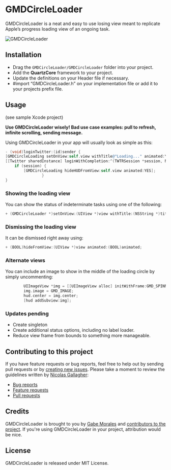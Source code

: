 # GMDCircleLoader
GMDCircleLoader is a neat and easy to use losing view meant to replicate Apple’s progress loading view of an ongoing task. 

![GMDCircleLoader](https://i.cloudup.com/dsZY_7xvAi.gif)

## Installation
* Drag the `GMDCircleLoader/GMDCircleLoader` folder into your project.
* Add the **QuartzCore** framework to your project.
* Update the definitions on your Header file if necessary.
* #import “GMDCircleLoader.h” on your implementation file or add it to your projects prefix file.

## Usage
(see sample Xcode project)

**Use GMDCircleLoader wisely! Bad use case examples: pull to refresh, infinite scrolling, sending message.**

Using GMDCircleLoader in your app will usually look as simple as this:
```objective-c
- (void)loginTwitter:(id)sender {
[GMDCircleLoading setOnView:self.view withTitle@"Loading..." animated:YES];
[[Twitter sharedInstance] loginWithCompletion:^(TWTRSession *session, NSError *error) {
    if (session) {
        [GMDCircleLoading hideHUDFromView:self.view animated:YES];
                }
}
```
### Showing the loading view
You can show the status of indeterminate tasks using one of the following:
```objective-c
+ (GMDCircleLoader *)setOnView:(UIView *)view withTitle:(NSString *)title animated:(BOOL)animated;
```
### Dismissing the loading view
It can be dismissed right away using:
```objective-c
+ (BOOL)hideFromView:(UIView *)view animated:(BOOL)animated;
```

### Alternate views
You can include an image to show in the middle of the loading circle by simply uncommenting: 
```objective-c
        UIImageView *img = [[UIImageView alloc] initWithFrame:GMD_SPINNER_IMAGE];
        img.image = GMD_IMAGE;
        hud.center = img.center;
        [hud addSubview:img];
```

### Updates pending
* Create singleton
* Create additional status options, including no label loader.
* Reduce view frame from bounds to something more manageable.

## Contributing to this project
If you have feature requests or bug reports, feel free to help out by sending pull requests or by [creating new issues](https://github.com/gabemdev/GMDCircleLoader/issues/new). Please take a moment to review the guidelines written by [Nicolas Gallagher](https://github.com/necolas/):
* [Bug reports](https://github.com/necolas/issue-guidelines/blob/master/CONTRIBUTING.md#bugs)
* [Feature requests](https://github.com/necolas/issue-guidelines/blob/master/CONTRIBUTING.md#features)
* [Pull requests](https://github.com/necolas/issue-guidelines/blob/master/CONTRIBUTING.md#pull-requests)

## Credits
GMDCircleLoader is brought to you by [Gabe Morales](http://gabemdev.com) and [contributors to the project](https://github.com/gabemdev/GMDCircleLoader/contributors). If you're using GMDCircleLoader in your project, attribution would be nice.

## License
GMDCircleLoader is released under MIT License.
